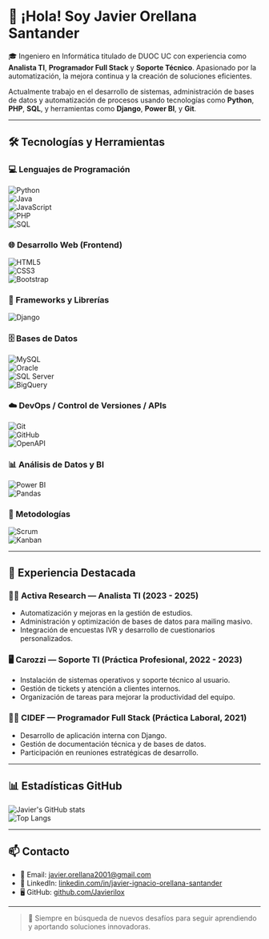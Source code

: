 # 👋 ¡Hola! Soy Javier Orellana Santander

🎓 Ingeniero en Informática titulado de DUOC UC con experiencia como **Analista TI**, **Programador Full Stack** y **Soporte Técnico**. Apasionado por la automatización, la mejora continua y la creación de soluciones eficientes.

Actualmente trabajo en el desarrollo de sistemas, administración de bases de datos y automatización de procesos usando tecnologías como **Python**, **PHP**, **SQL**, y herramientas como **Django**, **Power BI**, y **Git**.

---

## 🛠️ Tecnologías y Herramientas

### 💻 Lenguajes de Programación  
![Python](https://img.shields.io/badge/Python-3776AB?style=for-the-badge&logo=python&logoColor=white)  
![Java](https://img.shields.io/badge/Java-007396?style=for-the-badge&logo=java&logoColor=white)  
![JavaScript](https://img.shields.io/badge/JavaScript-F7DF1E?style=for-the-badge&logo=javascript&logoColor=black)  
![PHP](https://img.shields.io/badge/PHP-777BB4?style=for-the-badge&logo=php&logoColor=white)  
![SQL](https://img.shields.io/badge/SQL-4479A1?style=for-the-badge&logo=postgresql&logoColor=white)

### 🌐 Desarrollo Web (Frontend)  
![HTML5](https://img.shields.io/badge/HTML5-E34F26?style=for-the-badge&logo=html5&logoColor=white)  
![CSS3](https://img.shields.io/badge/CSS3-1572B6?style=for-the-badge&logo=css3&logoColor=white)  
![Bootstrap](https://img.shields.io/badge/Bootstrap-7952B3?style=for-the-badge&logo=bootstrap&logoColor=white)

### 🧰 Frameworks y Librerías  
![Django](https://img.shields.io/badge/Django-092E20?style=for-the-badge&logo=django&logoColor=white)

### 🗄️ Bases de Datos  
![MySQL](https://img.shields.io/badge/MySQL-005C84?style=for-the-badge&logo=mysql&logoColor=white)  
![Oracle](https://img.shields.io/badge/Oracle-F80000?style=for-the-badge&logo=oracle&logoColor=white)  
![SQL Server](https://img.shields.io/badge/SQL_Server-CC2927?style=for-the-badge&logo=microsoftsqlserver&logoColor=white)  
![BigQuery](https://img.shields.io/badge/BigQuery-669DF6?style=for-the-badge&logo=googlecloud&logoColor=white)

### ☁️ DevOps / Control de Versiones / APIs  
![Git](https://img.shields.io/badge/Git-F05032?style=for-the-badge&logo=git&logoColor=white)  
![GitHub](https://img.shields.io/badge/GitHub-181717?style=for-the-badge&logo=github&logoColor=white)  
![OpenAPI](https://img.shields.io/badge/OpenAPI-6BA539?style=for-the-badge&logo=openapiinitiative&logoColor=white)

### 📊 Análisis de Datos y BI  
![Power BI](https://img.shields.io/badge/Power%20BI-F2C811?style=for-the-badge&logo=powerbi&logoColor=black)  
![Pandas](https://img.shields.io/badge/Pandas-150458?style=for-the-badge&logo=pandas&logoColor=white)

### 🧪 Metodologías  
![Scrum](https://img.shields.io/badge/Scrum-6DB33F?style=for-the-badge&logo=scrumalliance&logoColor=white)  
![Kanban](https://img.shields.io/badge/Kanban-007ACC?style=for-the-badge&logo=trello&logoColor=white)

---

## 💼 Experiencia Destacada

### 👨‍💻 Activa Research — Analista TI (2023 - 2025)
- Automatización y mejoras en la gestión de estudios.
- Administración y optimización de bases de datos para mailing masivo.
- Integración de encuestas IVR y desarrollo de cuestionarios personalizados.

### 🖥️ Carozzi — Soporte TI (Práctica Profesional, 2022 - 2023)
- Instalación de sistemas operativos y soporte técnico al usuario.
- Gestión de tickets y atención a clientes internos.
- Organización de tareas para mejorar la productividad del equipo.

### 🧑‍💻 CIDEF — Programador Full Stack (Práctica Laboral, 2021)
- Desarrollo de aplicación interna con Django.
- Gestión de documentación técnica y de bases de datos.
- Participación en reuniones estratégicas de desarrollo.

---

## 📊 Estadísticas GitHub

![Javier's GitHub stats](https://github-readme-stats.vercel.app/api?username=Javierilox&show_icons=true&theme=default)  
![Top Langs](https://github-readme-stats.vercel.app/api/top-langs/?username=Javierilox&layout=compact)

---

## 📫 Contacto

- 📧 Email: javier.orellana2001@gmail.com  
- 💼 LinkedIn: [linkedin.com/in/javier-ignacio-orellana-santander](https://www.linkedin.com/in/javier-ignacio-orellana-santander)  
- 🖥️ GitHub: [github.com/Javierilox](https://github.com/Javierilox)

---

> 🚀 Siempre en búsqueda de nuevos desafíos para seguir aprendiendo y aportando soluciones innovadoras.


